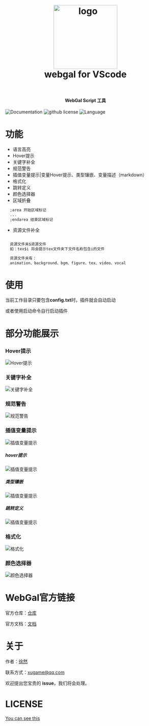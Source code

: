<!--
 * @Author: xuranXYS
 * @LastEditTime: 2024-03-24 11:47:56
 * @GitHub: www.github.com/xiaoxustudio
 * @WebSite: www.xiaoxustudio.top
 * @Description: By xuranXYS
-->
<h1 align="center">
  <br>
    <img src="https://raw.githubusercontent.com/xiaoxustudio/webgal-for-vscode/master/images/icon.png" alt="logo" width="200">
  <br>
  webgal for VScode
  <br>
  <br>
</h1>

<h4 align="center">WebGal Script 工具</h4>

![Documentation](https://img.shields.io/badge/documentation-yes-brightgreen)  ![github license](https://img.shields.io/github/license/xiaoxustudio/webgal-for-vscode)  ![Language](https://img.shields.io/badge/language-webgal-brightgreen)

# 功能

- 语言高亮
- Hover提示
- 关键字补全
- 规范警告
- 插值变量提示|变量Hover提示、类型镶嵌、变量描述（markdown）
- 格式化
- 跳转定义
- 颜色选择器
- 区域折叠

```txt
  ;area 开始区域标记
  ...
  ;endarea 结束区域标记
```

- 资源文件补全

```txt

  资源文件夹$资源文件
  如：tex$i 将会提示tex文件夹下文件名称包含i的文件

  资源文件夹有：
  animation、background、bgm、figure、tex、video、vocal

```

# 使用

当前工作目录只要包含**config.txt**时，插件就会自动启动

或者使用启动命令自行启动插件

# 部分功能展示

### Hover提示

![Hover提示](https://raw.githubusercontent.com/xiaoxustudio/webgal-for-vscode/master/images/test/hover.png)

### 关键字补全

![关键字补全](https://raw.githubusercontent.com/xiaoxustudio/webgal-for-vscode/master/images/test/kw.png)

### 规范警告  

![规范警告](https://raw.githubusercontent.com/xiaoxustudio/webgal-for-vscode/master/images/test/warning.png)

### 插值变量提示  

![插值变量提示](https://raw.githubusercontent.com/xiaoxustudio/webgal-for-vscode/master/images/test/variable.png)

##### hover提示  

![插值变量提示](https://raw.githubusercontent.com/xiaoxustudio/webgal-for-vscode/master/images/test/variable_hover.png)

##### 类型镶嵌  

![插值变量提示](https://raw.githubusercontent.com/xiaoxustudio/webgal-for-vscode/master/images/test/variable_hint.png)

##### 跳转定义  

![插值变量提示](https://raw.githubusercontent.com/xiaoxustudio/webgal-for-vscode/master/images/test/variable_jump.png)

### 格式化

![格式化](https://raw.githubusercontent.com/xiaoxustudio/webgal-for-vscode/master/images/test/format.png)

### 颜色选择器  

![颜色选择器](https://raw.githubusercontent.com/xiaoxustudio/webgal-for-vscode/master/images/test/color.png)

# WebGal官方链接

官方仓库：[仓库](https://github.com/MakinoharaShoko/WebGAL)  

官方文档：[文档](https://docs.openwebgal.com/)

# 关于

作者：[徐然](https://github.com/xiaoxustudio)  

联系方式：[xugame@qq.com](emailto://xugame@qq.com)

欢迎提出您宝贵的 **issue**，我们将会处理。

# LICENSE

[You can see this](https://raw.githubusercontent.com/xiaoxustudio/webgal-for-vscode/master/LICENSE)
